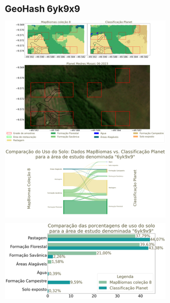 
# GeoHash 6yk9x9

![GeoHash Mapa 6yk9x9](figs/6yk9x9_map.png)


![GeoHash Sankey 6yk9x9](figs/sankey_6yk9x9.png)


![GeoHash Porcent 6yk9x9](figs/6yk9x9_porcente.png) 
